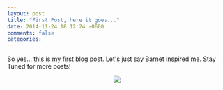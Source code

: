 ```yaml
---
layout: post
title: "First Post, here it goes..."
date: 2014-11-24 18:12:24 -0600
comments: false
categories: 
---
```



So yes... this is my first blog post. Let's just say Barnet inspired me. Stay Tuned for more posts!

<center><img src="https://lh4.googleusercontent.com/-6PTDTlEiQto/AAAAAAAAAAI/AAAAAAAAABI/xz-zqfhl7sA/photo.jpg"></center>

